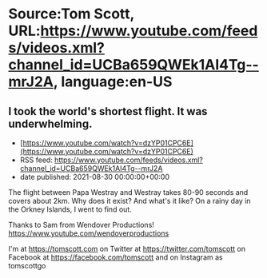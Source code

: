 # Source:Tom Scott, URL:https://www.youtube.com/feeds/videos.xml?channel_id=UCBa659QWEk1AI4Tg--mrJ2A, language:en-US

## I took the world's shortest flight. It was underwhelming.
 - [https://www.youtube.com/watch?v=dzYP01CPC6E](https://www.youtube.com/watch?v=dzYP01CPC6E)
 - RSS feed: https://www.youtube.com/feeds/videos.xml?channel_id=UCBa659QWEk1AI4Tg--mrJ2A
 - date published: 2021-08-30 00:00:00+00:00

The flight between Papa Westray and Westray takes 80-90 seconds and covers about 2km. Why does it exist? And what's it like? On a rainy day in the Orkney Islands, I went to find out.

Thanks to Sam from Wendover Productions! https://www.youtube.com/wendoverproductions

I'm at https://tomscott.com
on Twitter at https://twitter.com/tomscott
on Facebook at https://facebook.com/tomscott
and on Instagram as tomscottgo

